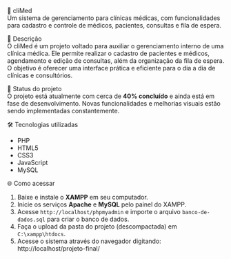 🏥 cliMed  
Um sistema de gerenciamento para clínicas médicas, com funcionalidades para cadastro e controle de médicos, pacientes, consultas e fila de espera.

📌 Descrição  
O cliMed é um projeto voltado para auxiliar o gerenciamento interno de uma clínica médica. Ele permite realizar o cadastro de pacientes e médicos, agendamento e edição de consultas, além da organização da fila de espera. O objetivo é oferecer uma interface prática e eficiente para o dia a dia de clínicas e consultórios.

🚧 Status do projeto  
O projeto está atualmente com cerca de **40% concluído** e ainda está em fase de desenvolvimento. Novas funcionalidades e melhorias visuais estão sendo implementadas constantemente.

🛠 Tecnologias utilizadas  
- PHP  
- HTML5  
- CSS3  
- JavaScript  
- MySQL  

🌐 Como acessar  

1. Baixe e instale o **XAMPP** em seu computador.  
2. Inicie os serviços **Apache** e **MySQL** pelo painel do XAMPP.  
3. Acesse `http://localhost/phpmyadmin` e importe o arquivo `banco-de-dados.sql` para criar o banco de dados.  
4. Faça o upload da pasta do projeto (descompactada) em `C:\xampp\htdocs`.  
5. Acesse o sistema através do navegador digitando:  http://localhost/projeto-final/
